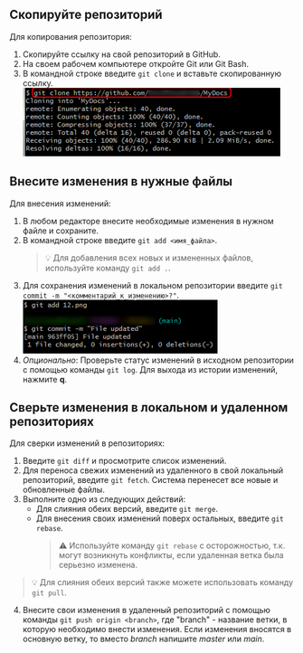 ## Скопируйте репозиторий ##
Для копирования репозитория:
1. Скопируйте ссылку на свой репозиторий в GitHub.
2. На своем рабочем компьютере откройте Git или Git Bash.
3. В командной строке введите `git clone` и вставьте скопированную ссылку.
![](1.png "Clone repository")

## Внесите изменения в нужные файлы ##
Для внесения изменений:
1. В любом редакторе внесите необходимые изменения в нужном файле и сохраните.
2. В командной строке введите `git add <имя_файла>`.
   >:bulb: Для добавления всех новых и измененных файлов, используйте команду `git add .`.
3. Для сохранения изменений в локальном репозитории введите `git commit -m "<комментарий_к_изменению>?"`.
![](2.png "Add and commit changes")
5. *Опционально*: Проверьте статус изменений в исходном репозитории с помощью команды `git log`. Для выхода из истории изменений, нажмите **q**.

## Сверьте изменения в локальном и удаленном репозиториях ##
Для сверки изменений в репозиториях:
1. Введите `git diff` и просмотрите список изменений.
2. Для переноса свежих изменений из удаленного в свой локальный репозиторий, введите `git fetch`. Система перенесет все новые и обновленные файлы.
3. Выполните одно из следующих действий:
   - Для слияния обеих версий, введите `git merge`.
   - Для внесения своих изменений поверх остальных, введите `git rebase`.
     >:warning: Используйте команду `git rebase` с осторожностью, т.к. могут возникнуть конфликты, если удаленная ветка была серьезно изменена.
 >:bulb: Для слияния обеих версий также можете использовать команду `git pull`.
4. Внесите свои изменения в удаленный репозиторий с помощью команды `git push origin <branch>`, где "branch" - название ветки, в которую необходимо внести изменения. Если изменения вносятся в основную ветку, то вместо *branch* напишите *master* или *main*.
